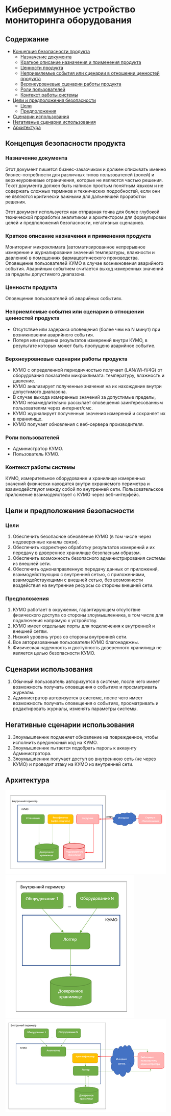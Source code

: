 # Кибериммунное устройство мониторинга оборудования

## Содержание <a name="#содержание-"></a>
- [Концепция безопасности продукта](#концепция-безопасности-продукта-)
  - [Назначение документа](#назначение-документа-)
  - [Краткое описание назначения и применения продукта](#краткое-описание-назначения-и-применения-продукта-)
  - [Ценности продукта](#ценности-продукта-)
  - [Неприемлемые события или сценарии в отношении ценностей продукта](#неприемлемые-события-или-сценарии-в-отношении-ценностей-продукта-)
  - [Верхнеуровневые сценарии работы продукта](#верхнеуровневые-сценарии-работы-продукта-)
  - [Роли пользователей](#роли-пользователей-)
  - [Контекст работы системы](#контекст-работы-системы-)
- [Цели и предположения безопасности](#цели-и-предположения-безопасности-)
  - [Цели](#цели-)
  - [Предположения](#предположения-)
- [Сценарии использования](#сценарии-использования-)
- [Негативные сценарии использования](#негативные-сценарии-использования-)
- [Архитектура](#архитектура-)
## Концепция безопасности продукта <a name="#концепция-безопасности-продукта-"></a>
### Назначение документа <a name="#назначение-документа-"></a>
Этот документ пишется бизнес-заказчиком и должен описывать именно бизнес-потребности для различных типов пользователей (ролей) и верхнеуровневые ограничения, которые не являются частью решения. Текст документа должен быть написан простым понятным языком и не содержать сложных терминов и технических подробностей, если они не являются критически важными для дальнейшей проработки решения.

Этот документ используется как отправная точка для более глубокой технической проработки аналитиком и архитектором для формулировки целей и предположений безопасности, негативных сценариев.

### Краткое описание назначения и применения продукта <a name="#краткое-описание-назначения-и-применения-продукта-"></a>
Мониторинг микроклимата (автоматизированное непрерывное измерение и журналирование значений температуры, влажности и давления) в помещениях фармацевтического производства. Оповещение пользователей КУМО в случае возникновения аварийного события. Аварийным событием считается выход измеренных значений за пределы допустимого диапазона.

### Ценности продукта <a name="#ценности-продукта-"></a>
Оповещение пользователей об аварийных событиях.

### Неприемлемые события или сценарии в отношении ценностей продукта <a name="#неприемлемые-события-или-сценарии-в-отношении-ценностей-продукта-"></a>
* Отсутствие или задержка оповещения (более чем на N минут) при возникновении аварийного события.
* Потеря или подмена результатов измерений внутри КУМО, в результате которых может быть пропущено аварийное событие.

### Верхнеуровневые сценарии работы продукта <a name="#верхнеуровневые-сценарии-работы-продукта-"></a>
* КУМО с определенной периодичностью получает (LAN/Wi-fi/4G) от оборудования показатели микроклимата: температуру, влажность и давление.
* КУМО анализирует полученные значения на их нахождение внутри допустимого диапазона.
* В случае выхода измеренных значений за допустимые пределы, КУМО незамедлительно рассылает оповещения заинтересованным пользователям через интернет/смс.
* КУМО журналирует полученные значения измерений и сохраняет их в хранилище.
* КУМО получает обновления с веб-сервера производителя.

### Роли пользователей <a name="#роли-пользователей-"></a>
* Администратор КУМО.
* Пользователь КУМО.

### Контекст работы системы <a name="#контекст-работы-системы-"></a>
КУМО, измерительное оборудование и хранилище измеренных значений физически находятся внутри охраняемого периметра и взаимодействуют между собой по внутренней сети. Пользовательское приложение взаимодействует с КУМО через веб-интерфейс.

## Цели и предположения безопасности <a name="#цели-и-предположения-безопасности-"></a>
### Цели <a name="#цели-"></a>

1. Обеспечить безопасное обновление КУМО (в том числе через недоверенные каналы связи).
2. Обеспечить корректную обработку результатов измерений и их передачу в доверенное хранилище безопасным образом.
3. Обеспечить возможность безопасного администрирования системы из внешней сети.
4. Обеспечить однонаправленную передачу данных от приложений, взаимодействующих с внутренней сетью, с приложениями, взаимодействующими с внешней сетью, без возможности воздействия на внутренние ресурсы со стороны внешней сети.

### Предположения <a name="#предположения-"></a>

1. КУМО работает в окружении, гарантирующем отсутствие физического доступа со стороны злоумышленника, в том числе для подключения напрямую к устройству.
2. КУМО имеет отдельные порты для подключения к внутренней и внешней сетям.
3. Низкий уровень угроз со стороны внутренней сети.
4. Все авторизованные пользователи КУМО благонадежны.
5. Физическая надежность и доступность доверенного хранилища не является целью безопасности КУМО.

## Сценарии использования <a name="#сценарии-использования-"></a>
1. Обычный пользователь авторизуется в системе, после чего имеет возможность получать оповещения о событиях и просматривать журналы.
2. Администратор авторизуется в системе, после чего имеет возможность получать оповещения о событиях, просматривать и редактировать журналы, изменять параметры системы.

## Негативные сценарии использования <a name="#негативные-сценарии-использования-"></a>
1. Злоумышленник подменяет обновление на поврежденное, чтобы исполнить вредоносный код на КУМО.
2. Злоумышленник пытается подобрать пароль к аккаунту Администратора.
3. Злоумышленник получает доступ во внутреннюю сеть (не через КУМО) и проводит атаку на КУМО из внутренней сети.

## Архитектура <a name="#архитектура-"></a>

![Обновление](https://github.com/Krembrulena/Mini-course-on-the-Kaspersky-s-Cyber-Immune-approach-to-software-development/blob/main/Архитектура/Обновление.png)
![Журналирование](https://github.com/Krembrulena/Mini-course-on-the-Kaspersky-s-Cyber-Immune-approach-to-software-development/blob/main/Архитектура/Журналирование.png)
![Оповещение пользователя и формирование отчетов](https://github.com/Krembrulena/Mini-course-on-the-Kaspersky-s-Cyber-Immune-approach-to-software-development/blob/main/Архитектура/Оповещение%20пользователя%20и%20формирование%20отчетов.png)
